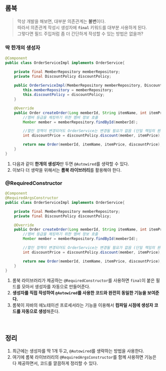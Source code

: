 ## 롬북
> 막상 개발을 해보면, 대부분 의존관계는 **불변**이다. <br/>
> 따라서 의존관계 작성시 생성자에 **`final`** 키워드를 대부분 사용하게 된다. <br/>
> 그렇다면 필드 주입처럼 좀 더 간단하게 작성할 수 있는 방법은 없을까?

### 딱 한개의 생성자
```java
@Component
public class OrderServiceImpl implements OrderService{

    private final MemberRepository memberRepository;
    private final DiscountPolicy discountPolicy;
    
    public OrderServiceImpl(MemberRepository memberRepository, DiscountPolicy discountPolicy) {
        this.memberRepository = memberRepository; 
        this.discountPolicy = discountPolicy;
    }

    @Override
    public Order createOrder(Long memberId, String itemName, int itemPrice) {
        //멤버 등급을 체킹하기 위한 멤버 정보 호출
        Member member = memberRepository.findById(memberId);

        //할인 정책이 변경되어도 OrderService는 변경될 필요가 없음 (단일 책임의 원칙)
        int discountPrice = discountPolicy.discount(member, itemPrice);

        return new Order(memberId, itemName, itemPrice, discountPrice);
    }
}
```
1. 다음과 같이 **한개의 생성자**만 두면 `@Autowired`를 생략할 수 있다. 
2. 이보다 더 생략을 위해서는 **롬북 라이브러리**를 활용해야 한다. 

### @RequiredConstructor
```java
@Component
@RequiredArgsConstructor
public class OrderServiceImpl implements OrderService{

    private final MemberRepository memberRepository;
    private final DiscountPolicy discountPolicy;

    @Override
    public Order createOrder(Long memberId, String itemName, int itemPrice) {
        //멤버 등급을 체킹하기 위한 멤버 정보 호출
        Member member = memberRepository.findById(memberId);

        //할인 정책이 변경되어도 OrderService는 변경될 필요가 없음 (단일 책임의 원칙)
        int discountPrice = discountPolicy.discount(member, itemPrice);

        return new Order(memberId, itemName, itemPrice, discountPrice);
    }
}
```
1. 롬북 라이브러리가 제공하는 `@RequiredConstructor`를 사용하면 `final`이 붙은 필드를 모아서 생성자를 자동으로 만들어준다. 
2. **생성자를 직접 작성하여 `@Autowired`를 사용한 코드와 완전히 동일한 기능을 보여준다.**
3. 롬북이 자바의 에노테이션 프로세서라는 기능을 이용해서 **컴파일 시점에 생성자 코드를 자동으로 생성**해준다.

<br/>

## 정리 
1. 최근에는 생성자를 딱 1개 두고, `@Autowired`를 생략하는 방법을 사용한다.
2. 여기에 롬북 라이브러리의 `@RequiredArgsConstructor`를 함께 사용하면 기능은 다 제공하면서, 코드를 깔끔하게 정리할 수 있다.

